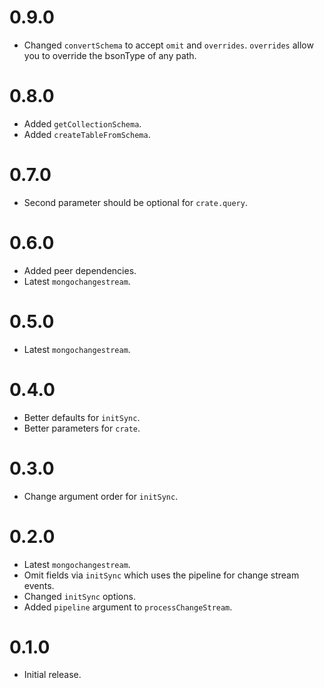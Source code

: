# 0.9.0

- Changed `convertSchema` to accept `omit` and `overrides`.
`overrides` allow you to override the bsonType of any path.

# 0.8.0

- Added `getCollectionSchema`.
- Added `createTableFromSchema`.

# 0.7.0

- Second parameter should be optional for `crate.query`.

# 0.6.0

- Added peer dependencies.
- Latest `mongochangestream`.

# 0.5.0

- Latest `mongochangestream`.

# 0.4.0

- Better defaults for `initSync`.
- Better parameters for `crate`.

# 0.3.0

- Change argument order for `initSync`.

# 0.2.0

- Latest `mongochangestream`.
- Omit fields via `initSync` which uses the pipeline for change stream events.
- Changed `initSync` options.
- Added `pipeline` argument to `processChangeStream`.

# 0.1.0

- Initial release.
